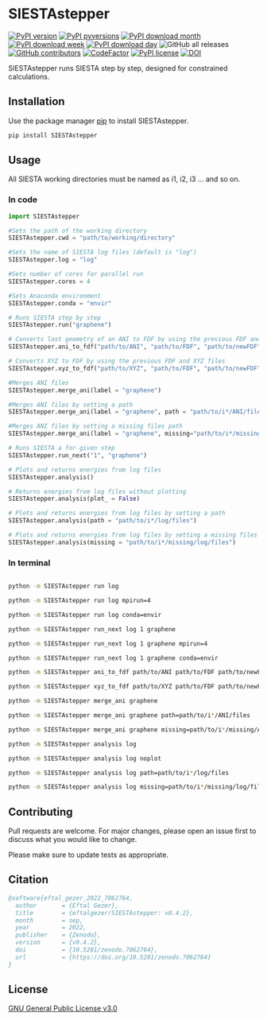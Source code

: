 # SIESTAstepper
[![PyPI version](https://badge.fury.io/py/SIESTAstepper.svg)](https://badge.fury.io/py/SIESTAstepper)
[![PyPI pyversions](https://img.shields.io/pypi/pyversions/SIESTAstepper.svg)](https://pypi.python.org/pypi/SIESTAstepper/)
[![PyPI download month](https://img.shields.io/pypi/dm/SIESTAstepper.svg)](https://pypi.python.org/pypi/SIESTAstepper/)
[![PyPI download week](https://img.shields.io/pypi/dw/SIESTAstepper.svg)](https://pypi.python.org/pypi/SIESTAstepper/)
[![PyPI download day](https://img.shields.io/pypi/dd/SIESTAstepper.svg)](https://pypi.python.org/pypi/SIESTAstepper/)
![GitHub all releases](https://img.shields.io/github/downloads/eftalgezer/SIESTAstepper/total?style=flat)
[![GitHub contributors](https://img.shields.io/github/contributors/eftalgezer/SIESTAstepper.svg)](https://github.com/eftalgezer/SIESTAstepper/graphs/contributors/)
[![CodeFactor](https://www.codefactor.io/repository/github/eftalgezer/siestastepper/badge)](https://www.codefactor.io/repository/github/eftalgezer/siestastepper)
[![PyPI license](https://img.shields.io/pypi/l/SIESTAstepper.svg)](https://pypi.python.org/pypi/SIESTAstepper/)
[![DOI](https://zenodo.org/badge/532944393.svg)](https://zenodo.org/badge/latestdoi/532944393)

SIESTAstepper runs SIESTA step by step, designed for constrained calculations.

## Installation

Use the package manager [pip](https://pip.pypa.io/en/stable/) to install SIESTAstepper.

```bash
pip install SIESTAstepper
```

## Usage

All SIESTA working directories must be named as i1, i2, i3 ... and so on.

### In code
```python
import SIESTAstepper

#Sets the path of the working directory
SIESTAstepper.cwd = "path/to/working/directory"

#Sets the name of SIESTA log files (default is "log")
SIESTAstepper.log = "log"

#Sets number of cores for parallel run
SIESTAstepper.cores = 4

#Sets Anaconda environment
SIESTAstepper.conda = "envir"

# Runs SIESTA step by step
SIESTAstepper.run("graphene")

# Converts last geometry of an ANI to FDF by using the previous FDF and ANI files
SIESTAstepper.ani_to_fdf("path/to/ANI", "path/to/FDF", "path/to/newFDF")

# Converts XYZ to FDF by using the previous FDF and XYZ files
SIESTAstepper.xyz_to_fdf("path/to/XYZ", "path/to/FDF", "path/to/newFDF")

#Merges ANI files
SIESTAstepper.merge_ani(label = "graphene")

#Merges ANI files by setting a path
SIESTAstepper.merge_ani(label = "graphene", path = "path/to/i*/ANI/files")

#Merges ANI files by setting a missing files path
SIESTAstepper.merge_ani(label = "graphene", missing="path/to/i*/missing/ANI/files")

# Runs SIESTA a for given step
SIESTAstepper.run_next("1", "graphene")

# Plots and returns energies from log files
SIESTAstepper.analysis()

# Returns energies from log files without plotting
SIESTAstepper.analysis(plot_ = False)

# Plots and returns energies from log files by setting a path
SIESTAstepper.analysis(path = "path/to/i*/log/files")

# Plots and returns energies from log files by setting a missing files path
SIESTAstepper.analysis(missing = "path/to/i*/missing/log/files")
```

### In terminal
```sh

python -m SIESTAstepper run log

python -m SIESTAstepper run log mpirun=4

python -m SIESTAstepper run log conda=envir

python -m SIESTAstepper run_next log 1 graphene

python -m SIESTAstepper run_next log 1 graphene mpirun=4

python -m SIESTAstepper run_next log 1 graphene conda=envir

python -m SIESTAstepper ani_to_fdf path/to/ANI path/to/FDF path/to/newFDF

python -m SIESTAstepper xyz_to_fdf path/to/XYZ path/to/FDF path/to/newFDF

python -m SIESTAstepper merge_ani graphene

python -m SIESTAstepper merge_ani graphene path=path/to/i*/ANI/files

python -m SIESTAstepper merge_ani graphene missing=path/to/i*/missing/ANI/files

python -m SIESTAstepper analysis log

python -m SIESTAstepper analysis log noplot

python -m SIESTAstepper analysis log path=path/to/i*/log/files

python -m SIESTAstepper analysis log missing=path/to/i*/missing/log/files

```

## Contributing
Pull requests are welcome. For major changes, please open an issue first to discuss what you would like to change.

Please make sure to update tests as appropriate.

## Citation
```bibtex
@software{eftal_gezer_2022_7062764,
  author       = {Eftal Gezer},
  title        = {eftalgezer/SIESTAstepper: v0.4.2},
  month        = sep,
  year         = 2022,
  publisher    = {Zenodo},
  version      = {v0.4.2},
  doi          = {10.5281/zenodo.7062764},
  url          = {https://doi.org/10.5281/zenodo.7062764}
}
```

## License
[GNU General Public License v3.0](https://github.com/eftalgezer/SIESTAstepper/blob/master/LICENSE) 
